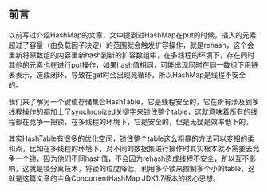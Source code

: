 ## 前言
以前写过介绍HashMap的文章，文中提到过HashMap在put的时候，插入的元素超过了容量（由负载因子决定）的范围就会触发扩容操作，就是rehash，这个会重新将原数组的内容重新hash到新的扩容数组中，在多线程的环境下，存在同时其他的元素也在进行put操作，如果hash值相同，可能出现同时在同一数组下用链表表示，造成闭环，导致在get时会出现死循环，所以HashMap是线程不安全的。

我们来了解另一个键值存储集合HashTable，它是线程安全的，它在所有涉及到多线程操作的都加上了synchronized关键字来锁住整个table，这就意味着所有的线程都在竞争一把锁，在多线程的环境下，它是安全的，但是无疑是效率低下的。

其实HashTable有很多的优化空间，锁住整个table这么粗暴的方法可以变相的柔和点，比如在多线程的环境下，对不同的数据集进行操作时其实根本就不需要去竞争一个锁，因为他们不同hash值，不会因为rehash造成线程不安全，所以互不影响，这就是锁分离技术，将锁的粒度降低，利用多个锁来控制多个小的table，这就是这篇文章的主角ConcurrentHashMap JDK1.7版本的核心思想。

